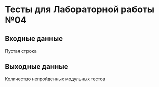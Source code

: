 # Тесты для Лабораторной работы №04

## Входные данные
Пустая строка

## Выходные данные
Количество непройденных модульных тестов
